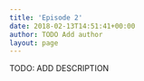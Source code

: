 ```yaml
---
title: 'Episode 2'
date: 2018-02-13T14:51:41+00:00
author: TODO Add author
layout: page
---
```

<p>
TODO: ADD DESCRIPTION
</p>